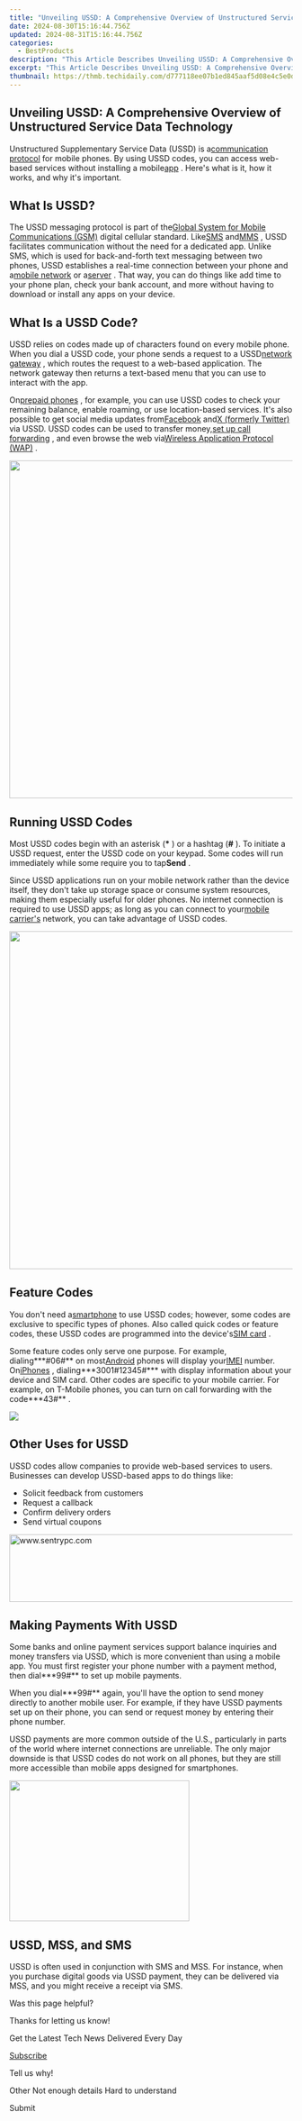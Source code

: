 ```yaml
---
title: "Unveiling USSD: A Comprehensive Overview of Unstructured Service Data Technology"
date: 2024-08-30T15:16:44.756Z
updated: 2024-08-31T15:16:44.756Z
categories:
  - BestProducts
description: "This Article Describes Unveiling USSD: A Comprehensive Overview of Unstructured Service Data Technology"
excerpt: "This Article Describes Unveiling USSD: A Comprehensive Overview of Unstructured Service Data Technology"
thumbnail: https://thmb.techidaily.com/d777118ee07b1ed845aaf5d08e4c5e0d9e2577a0d16959440201a2f851a46ee8.jpg
---
```


## Unveiling USSD: A Comprehensive Overview of Unstructured Service Data Technology
 Unstructured Supplementary Service Data (USSD) is a[communication protocol](https://www.lifewire.com/definition-of-protocol-network-817949) for mobile phones. By using USSD codes, you can access web-based services without installing a mobile[app](https://www.lifewire.com/what-are-apps-1616114) . Here's what is it, how it works, and why it's important.

## What Is USSD?

 The USSD messaging protocol is part of the[Global System for Mobile Communications (GSM)](https://www.lifewire.com/definition-of-gsm-578670) digital cellular standard. Like[SMS](https://www.lifewire.com/what-is-sms-mms-iphone-2000247) and[MMS](https://www.lifewire.com/what-is-mms-picture-messaging-578671) , USSD facilitates communication without the need for a dedicated app. Unlike SMS, which is used for back-and-forth text messaging between two phones, USSD establishes a real-time connection between your phone and a[mobile network](https://www.lifewire.com/how-does-a-mobile-network-work-2373338) or a[server](https://www.lifewire.com/servers-in-computer-networking-817380) . That way, you can do things like add time to your phone plan, check your bank account, and more without having to download or install any apps on your device.

## What Is a USSD Code?

 USSD relies on codes made up of characters found on every mobile phone. When you dial a USSD code, your phone sends a request to a USSD[network gateway](https://www.lifewire.com/definition-of-gateway-817891) , which routes the request to a web-based application. The network gateway then returns a text-based menu that you can use to interact with the app.

 On[prepaid phones](https://www.lifewire.com/best-cheap-cell-phone-plans-4156583) , for example, you can use USSD codes to check your remaining balance, enable roaming, or use location-based services. It's also possible to get social media updates from[Facebook](https://www.lifewire.com/what-is-facebook-3486391) and[X (formerly Twitter)](https://www.lifewire.com/what-exactly-is-twitter-2483331) via USSD. USSD codes can be used to transfer money,[set up call forwarding](https://www.lifewire.com/call-forwarding-explained-3426769) , and even browse the web via[Wireless Application Protocol (WAP)](https://www.lifewire.com/definitions-of-wap-816548) .

<!-- affiliate ads begin -->
<a href="https://appsumo.8odi.net/c/5597632/2075471/7443" target="_top" id="2075471"><img src="//a.impactradius-go.com/display-ad/7443-2075471" border="0" alt="" width="1200" height="600"/></a><img height="0" width="0" src="https://appsumo.8odi.net/i/5597632/2075471/7443" style="position:absolute;visibility:hidden;" border="0" />
<!-- affiliate ads end -->
## Running USSD Codes

 Most USSD codes begin with an asterisk (**\*** ) or a hashtag (**#** ). To initiate a USSD request, enter the USSD code on your keypad. Some codes will run immediately while some require you to tap**Send** .

 Since USSD applications run on your mobile network rather than the device itself, they don't take up storage space or consume system resources, making them especially useful for older phones. No internet connection is required to use USSD apps; as long as you can connect to your[mobile carrier's](https://www.lifewire.com/what-is-a-mobile-carrier-2373339) network, you can take advantage of USSD codes.

<!-- affiliate ads begin -->
<a href="https://appsumo.8odi.net/c/5597632/2082532/7443" target="_top" id="2082532"><img src="//a.impactradius-go.com/display-ad/7443-2082532" border="0" alt="" width="1200" height="600"/></a><img height="0" width="0" src="https://appsumo.8odi.net/i/5597632/2082532/7443" style="position:absolute;visibility:hidden;" border="0" />
<!-- affiliate ads end -->
## Feature Codes

 You don't need a[smartphone](https://www.lifewire.com/what-makes-a-smartphone-smart-579597) to use USSD codes; however, some codes are exclusive to specific types of phones. Also called quick codes or feature codes, these USSD codes are programmed into the device's[SIM card](https://www.lifewire.com/what-are-sim-cards-577532) .

 Some feature codes only serve one purpose. For example, dialing**\*#06#** on most[Android](https://www.lifewire.com/what-is-google-android-1616887) phones will display your[IMEI](https://www.lifewire.com/how-to-find-your-phones-imei-or-meid-number-2377713) number. On[iPhones](https://www.lifewire.com/apple-iphone-basics-features-1999727) , dialing**\*3001#12345#\*** with display information about your device and SIM card. Other codes are specific to your mobile carrier. For example, on T-Mobile phones, you can turn on call forwarding with the code**\*43#** .

<!-- affiliate ads begin -->
<a href="https://shop.mondly.com/affiliate.php?ACCOUNT=ATISTUDI&AFFILIATE=108875&PATH=https%3A%2F%2Fwww.mondly.com%3FAFFILIATE%3D108875%26RESOURCE%3D%2BEducational%2B300x600%2B"><img src="https://secure.avangate.com/images/merchant/69c418c33ec2e1a4267fa9bb77fa1428/educational-300x600.gif" border="0"></a>
<!-- affiliate ads end -->
## Other Uses for USSD

 USSD codes allow companies to provide web-based services to users. Businesses can develop USSD-based apps to do things like:

* Solicit feedback from customers
* Request a callback
* Confirm delivery orders
* Send virtual coupons

<!-- affiliate ads begin -->
<a href="https://sentrypc.7eer.net/c/5597632/398457/3022" target="_top" id="398457"><img src="//a.impactradius-go.com/display-ad/3022-398457" border="0" alt="www.sentrypc.com" width="980" height="120"/></a><img height="0" width="0" src="https://sentrypc.7eer.net/i/5597632/398457/3022" style="position:absolute;visibility:hidden;" border="0" />
<!-- affiliate ads end -->
## Making Payments With USSD

 Some banks and online payment services support balance inquiries and money transfers via USSD, which is more convenient than using a mobile app. You must first register your phone number with a payment method, then dial**\*99#** to set up mobile payments.

 When you dial**\*99#** again, you'll have the option to send money directly to another mobile user. For example, if they have USSD payments set up on their phone, you can send or request money by entering their phone number.

 USSD payments are more common outside of the U.S., particularly in parts of the world where internet connections are unreliable. The only major downside is that USSD codes do not work on all phones, but they are still more accessible than mobile apps designed for smartphones.

<!-- affiliate ads begin -->
<a href="https://zonlipartnershipprogram.pxf.io/c/5597632/1821134/17882" target="_top" id="1821134"><img src="//a.impactradius-go.com/display-ad/17882-1821134" border="0" alt="" width="320" height="250"/></a><img height="0" width="0" src="https://imp.pxf.io/i/5597632/1821134/17882" style="position:absolute;visibility:hidden;" border="0" />
<!-- affiliate ads end -->
## USSD, MSS, and SMS

 USSD is often used in conjunction with SMS and MSS. For instance, when you purchase digital goods via USSD payment, they can be delivered via MSS, and you might receive a receipt via SMS.

Was this page helpful?

Thanks for letting us know!

 Get the Latest Tech News Delivered Every Day

[Subscribe](https://www.lifewire.com/#)

Tell us why!

 Other  Not enough details  Hard to understand

 Submit

<ins class="adsbygoogle"
     style="display:block"
     data-ad-format="autorelaxed"
     data-ad-client="ca-pub-7571918770474297"
     data-ad-slot="1223367746"></ins>



<ins class="adsbygoogle"
     style="display:block"
     data-ad-client="ca-pub-7571918770474297"
     data-ad-slot="8358498916"
     data-ad-format="auto"
     data-full-width-responsive="true"></ins>


